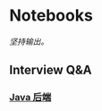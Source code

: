 # Notebooks
*坚持输出。*
## Interview Q&A
### [Java 后端](https://github.com/ni-jeff/Notebooks/blob/main/Interview/README.md)